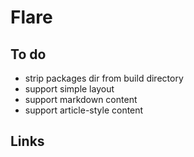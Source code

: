 Flare
=====


To do
-----

* strip packages dir from build directory
* support simple layout
* support markdown content
* support article-style content
 
Links
-----
